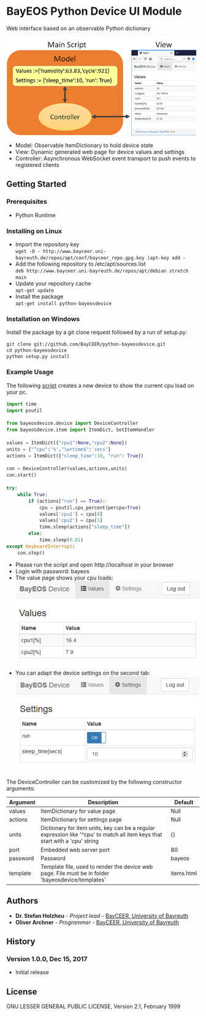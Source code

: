 # BayEOS Python Device UI Module
Web interface based on an observable Python dictionary

![Model View Concept](docs/mvc.png)
- Model: Observable ItemDictionary to hold device state
- View: Dynamic generated web page for device values and settings
- Controller: Asynchronous WebSocket event transport to push events to registered clients 

## Getting Started
### Prerequisites
- Python Runtime

### Installing on Linux 
- Import the repository key  
`wget -O - http://www.bayceer.uni-bayreuth.de/repos/apt/conf/bayceer_repo.gpg.key |apt-key add -`
- Add the following repository to /etc/apt/sources.list  
`deb http://www.bayceer.uni-bayreuth.de/repos/apt/debian stretch main`
- Update your repository cache  
`apt-get update`
- Install the package  
`apt-get install python-bayeosdevice`

### Installation on Windows
Install the package by a git clone request followed by a run of setup.py:
``` 
git clone git://github.com/BayCEER/python-bayeosdevice.git
cd python-bayeosdevice
python setup.py install
```

### Example Usage 
The following [script](docs/cpudevice.py) creates a new device to show the current cpu load on your pc.
```python
import time
import psutil

from bayeosdevice.device import DeviceController
from bayeosdevice.item import ItemDict, SetItemHandler

values = ItemDict({"cpu1":None,"cpu2":None})  
units = {"^cpu":'%',"\w+time$":'secs'}      
actions = ItemDict({"sleep_time":10, "run": True})        

con = DeviceController(values,actions,units)
con.start()

try:
    while True:  
        if (actions["run"] == True):
            cpu = psutil.cpu_percent(percpu=True)        
            values['cpu1'] = cpu[0]                                 
            values['cpu2'] = cpu[1]                                 
            time.sleep(actions["sleep_time"])            
        else:
            time.sleep(0.01)     
except KeyboardInterrupt:
    con.stop()
```

- Please run the script and open http://localhost in your browser
- Login with password: bayeos
- The value page shows your cpu loads:  
![Values](docs/viewvalues.png)
- You can adapt the device settings on the second tab:  
![Settings](docs/viewsettings.png)

The DeviceController can be customized by the following constructor arguments:

Argument|Description|Default
--------|-----------|--------
values| ItemDictionary for value page| Null
actions|ItemDictionary for settings page| Null
units| Dictionary for item units, key can be a regular expression like '^cpu' to match all item keys that start with a 'cpu' string| {}
port|Embedded web server port|80
password|Password|bayeos
template|Template file, used to render the device web page. File must be in folder 'bayeosdevice/templates' |items.html


## Authors 
* **Dr. Stefan Holzheu** - *Project lead* - [BayCEER, University of Bayreuth](https://www.bayceer.uni-bayreuth.de)
* **Oliver Archner** - *Programmer* - [BayCEER, University of Bayreuth](https://www.bayceer.uni-bayreuth.de)

## History
### Version 1.0.0, Dec 15, 2017
- Initial release
## License
GNU LESSER GENERAL PUBLIC LICENSE, Version 2.1, February 1999

